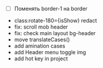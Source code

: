 - [ ] Поменять border-1 на border
- class:rotate-180={isShow} redact
- fix: scroll mob header 
- fix: check main layout bg-header
- move translateCases()
- add amination cases
- add Header menu toggle img
- add hot key in project 
